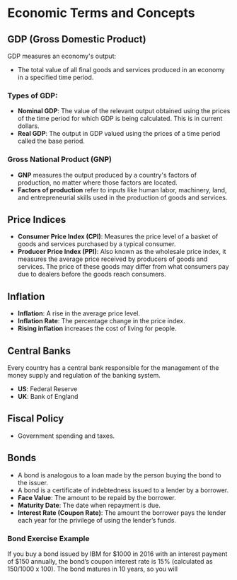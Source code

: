 # Economic Terms and Concepts

## GDP (Gross Domestic Product)
GDP measures an economy's output:  
- The total value of all final goods and services produced in an economy in a specified time period.

### Types of GDP:
- **Nominal GDP**: The value of the relevant output obtained using the prices of the time period for which GDP is being calculated. This is in current dollars.
- **Real GDP**: The output in GDP valued using the prices of a time period called the base period.

### Gross National Product (GNP)
- **GNP** measures the output produced by a country's factors of production, no matter where those factors are located.
- **Factors of production** refer to inputs like human labor, machinery, land, and entrepreneurial skills used in the production of goods and services.

## Price Indices
- **Consumer Price Index (CPI)**: Measures the price level of a basket of goods and services purchased by a typical consumer.
- **Producer Price Index (PPI)**: Also known as the wholesale price index, it measures the average price received by producers of goods and services. The price of these goods may differ from what consumers pay due to dealers before the goods reach consumers.

## Inflation
- **Inflation**: A rise in the average price level.
- **Inflation Rate**: The percentage change in the price index.
- **Rising inflation** increases the cost of living for people.

## Central Banks
Every country has a central bank responsible for the management of the money supply and regulation of the banking system.
- **US**: Federal Reserve
- **UK**: Bank of England

## Fiscal Policy
- Government spending and taxes.

## Bonds
- A bond is analogous to a loan made by the person buying the bond to the issuer.
- A bond is a certificate of indebtedness issued to a lender by a borrower.
- **Face Value**: The amount to be repaid by the borrower.
- **Maturity Date**: The date when repayment is due.
- **Interest Rate (Coupon Rate)**: The amount the borrower pays the lender each year for the privilege of using the lender’s funds.

### Bond Exercise Example
If you buy a bond issued by IBM for $1000 in 2016 with an interest payment of $150 annually, the bond’s coupon interest rate is 15% (calculated as $150/$1000 x 100). The bond matures in 10 years, so you will
